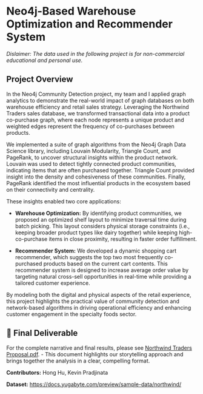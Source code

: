 # Neo4j-Based Warehouse Optimization and Recommender System
*Dislaimer: The data used in the following project is for non-commercial educational and personal use.*

## Project Overview
In the Neo4j Community Detection project, my team and I applied graph analytics to demonstrate the real-world impact of graph databases on both warehouse efficiency and retail sales strategy. Leveraging the Northwind Traders sales database, we transformed transactional data into a product co-purchase graph, where each node represents a unique product and weighted edges represent the frequency of co-purchases between products.

We implemented a suite of graph algorithms from the Neo4j Graph Data Science library, including Louvain Modularity, Triangle Count, and PageRank, to uncover structural insights within the product network. Louvain was used to detect tightly connected product communities, indicating items that are often purchased together. Triangle Count provided insight into the density and cohesiveness of these communities. Finally, PageRank identified the most influential products in the ecosystem based on their connectivity and centrality.

These insights enabled two core applications:

- __Warehouse Optimization:__ By identifying product communities, we proposed an optimized shelf layout to minimize traversal time during batch picking. This layout considers physical storage constraints (i.e., keeping broader product types like dairy together) while keeping high-co-purchase items in close proximity, resulting in faster order fulfillment.

- __Recommender System:__ We developed a dynamic shopping cart recommender, which suggests the top two most frequently co-purchased products based on the current cart contents. This recommender system is designed to increase average order value by targeting natural cross-sell opportunities in real-time while providing a tailored customer experience.

By modeling both the digital and physical aspects of the retail experience, this project highlights the practical value of community detection and network-based algorithms in driving operational efficiency and enhancing customer engagement in the specialty foods sector.

## 📌 Final Deliverable
For the complete narrative and final results, please see [Northwind Traders Proposal.pdf](https://github.com/courtneyjchen/neo4j-product-clustering/blob/main/Northwind%20Traders%20Proposal.pdf). - This document highlights our storytelling approach and brings together the analysis in a clear, compelling format.

__Contributors:__ Hong Hu, Kevin Pradjinata

__Dataset:__ https://docs.yugabyte.com/preview/sample-data/northwind/
